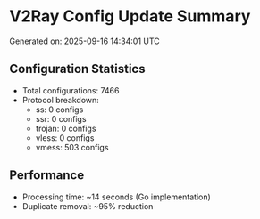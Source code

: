 # V2Ray Config Update Summary
Generated on: 2025-09-16 14:34:01 UTC

## Configuration Statistics
- Total configurations: 7466
- Protocol breakdown:
  - ss: 0 configs
  - ssr: 0 configs
  - trojan: 0 configs
  - vless: 0 configs
  - vmess: 503 configs

## Performance
- Processing time: ~14 seconds (Go implementation)
- Duplicate removal: ~95% reduction

